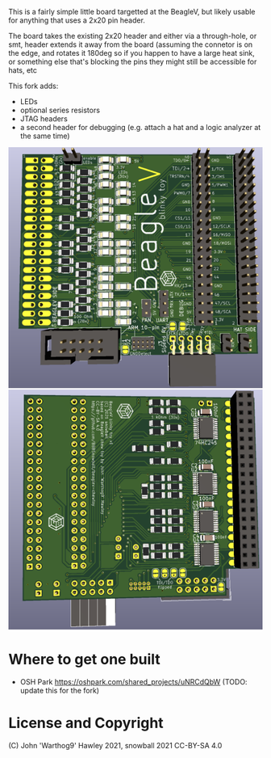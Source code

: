 This is a fairly simple little board targetted at the BeagleV, but likely usable for anything that uses a 2x20 pin header.

The board takes the existing 2x20 header and either via a through-hole, or smt, header extends it away from the board
(assuming the connetor is on the edge, and rotates it 180deg so if you happen to have a large heat sink, or something
else that's blocking the pins they might still be accessible for hats, etc

This fork adds:
* LEDs
* optional series resistors
* JTAG headers
* a second header for debugging (e.g. attach a hat and a logic analyzer at the same time)

![Front View](images/front.png)
![Back View](images/back.png)

# Where to get one built

* OSH Park https://oshpark.com/shared_projects/uNRCdQbW (TODO: update this for the fork)

# License and Copyright
(C) John 'Warthog9' Hawley 2021, snowball 2021
CC-BY-SA 4.0
